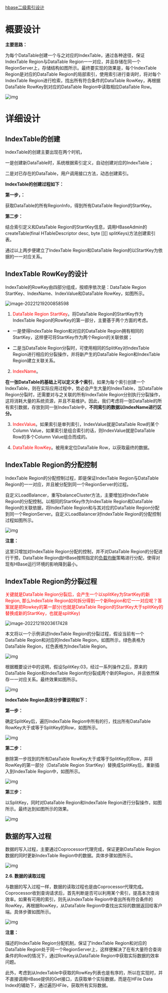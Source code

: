 [hbase二级索引设计](https://cloud.tencent.com/developer/article/1081489)

# **概要设计**

**主要思路：**

为每个DataTable创建一个与之对应的IndexTable，通过各种途径，保证IndexTable Region与DataTable Region一一对应，并且存储在同一个RegionServer上，存储结构如图所示。最终要实现的效果是，每个IndexTable Region是对应的DataTable Region的局部索引，使用索引进行查询时，将对每个IndexTable Region进行检索，找出所有符合条件的DataTable RowKey，再根据DataTable RowKey到对应的DataTable Region中读取相应DataTable Row。

![img](https://piggo-picture.oss-cn-hangzhou.aliyuncs.com/1620.jpeg)

# 详细设计

## **IndexTable的创建**

IndexTable的创建主要出现在两个时机，

一是创建新DataTable时，系统根据索引定义，自动创建对应的IndexTable；

二是对已存在的DataTable，用户调用接口方法，动态创建索引。

**IndexTable的创建过程如下：**

**第一步，：**

获取DataTable的所有RegionInfo，得到所有DataTable Region的StartKey。

**第二步：**

结合索引定义和DataTable Region的StartKey信息，调用HBaseAdmin的createTable(final HTableDescriptor desc, byte [][] splitKeys)方法创建索引表。

通过以上两步便建立了IndexTable Region和DataTable Region的以StartKey为依据的一一对应关系。

##  IndexTable RowKey的设计

IndexTable的RowKey由四部分组成，按顺序依次是：DataTable Region StartKey、IndexName、IndexValue和DataTable RowKey，如图所示。

![image-20221219200858598](https://piggo-picture.oss-cn-hangzhou.aliyuncs.com/image-20221219200858598.png)

1. <font color=red>DataTable Region StartKey</font>。将DataTable Region的StartKey作为IndexTable Region的RowKey的第一部分，主要基于两个方面的考虑。

- 一是使得IndexTable Region和对应的DataTable Region拥有相同的StartKey，这样便可将StartKey作为两个Region的关联依据；

- 二是当DataTable Region分裂时，可使用相同的SplitKey对IndexTable Region进行相应的分裂操作，并将新产生的DataTable Region和IndexTable Region建立关联关系。

2. <font color=red>IndexName</font>。

**在一张DataTable的基础上可以定义多个索引**，如果为每个索引创建一个IndexTable，则在实际应用过程中，势必会产生大量的IndexTable，当DataTable Region分裂时，还需要对与之关联的所有IndexTable Region分别执行分裂操作，这将消耗大量的系统资源，并且不易维护。因此，我们考虑将一张DataTable的所有索引数据，存放到同一张IndexTable中，**不同索引的数据以IndexName进行区分。**

3. <font color=red>IndexValue</font>。如果索引是单列索引，IndexValue就是DataTable Row的某个Column Value，如果索引是组合索引的话，则IndexValue就是DataTable Row的多个Column Value组合而成的。

4. <font color=red>DataTable RowKey</font>。被用来定位DataTable Row，以获取最终的数据。

## **IndexTable Region的分配控制**

IndexTable Region的分配控制过程，即是保证IndexTable Region与DataTable Region的一一对应，并且被分配到同一个RegionServer的过程。

自定义LoadBalancer，重写balanceCluster方法，主要增加对IndexTable Region的分配控制。以相同的StartKey作为IndexTable Region和DataTable Region的关联依据，将IndexTable Region和与其对应的DataTable Region分配到同一个RegionServer。自定义LoadBalancer对IndexTable Region的分配控制过程如图所示。

![img](https://ask.qcloudimg.com/http-save/yehe-1484446/vgkc77zm2p.jpeg?imageView2/2/w/1620)

**注意：**

这里只增加对IndexTable Region分配的控制，并不对DataTable Region的分配进行干预，DataTable Region由HBase按照指定的[负载均衡](https://cloud.tencent.com/product/clb?from=10680)策略进行分配，使得对现有HBase运行环境的影响降到最小。

## IndexTable Region的分裂过程

<font color=red>关键就是DataTable Region分裂后，会产生一个以splitKey为StartKey的新Region, 那么IndexTable Region如何拆分得到一个新Region和它一一对应呢？答案就是把Rowkey的第一部分(也就是DataTable Region的StartKey大于splitKey的替换成新的StartKey，也就是splitKey)</font>

![image-20221219203617428](https://piggo-picture.oss-cn-hangzhou.aliyuncs.com/image-20221219203617428.png)

本文将以一个示例讲述IndexTable Region的分裂过程，假设当前有一个DataTable Region和对应的IndexTable Region，如图所示，绿色表格为DataTable Region，红色表格为IndexTable Region。

![img](https://ask.qcloudimg.com/http-save/yehe-1484446/z7jxj41b7v.jpeg?imageView2/2/w/1620)

根据概要设计中的说明，假设SplitKey:03，经过一系列操作之后，原来的DataTable Region和IndexTable Region均分裂成两个新的Region，并且依然保存一一对应关系。最终效果如图所示。

![img](https://ask.qcloudimg.com/http-save/yehe-1484446/d4infe8osj.jpeg?imageView2/2/w/1620)

**IndexTable Region具体分步骤说明如下：**

**第一步：**

确定SplitKey后，遍历IndexTable Region中所有的行，找出所有DataTable RowKey大于或等于SplitKey的Row，如图所示。

![img](https://ask.qcloudimg.com/http-save/yehe-1484446/tscub4yfrf.jpeg?imageView2/2/w/1620)

**第二步：**

删除第一步找到的所有DataTable RowKey大于或等于SplitKey的Row，并将RowKey的第一部分（DataTable Region StartKey）替换成SplitKey后，重新插入到IndexTable Region中，如图所示。

![img](https://ask.qcloudimg.com/http-save/yehe-1484446/ifgoywfkgq.jpeg?imageView2/2/w/1620)

**第三步：**

以SplitKey，同时对DataTable Region和IndexTable Region进行分裂操作，如图所示。最终达到如图所示的效果。

![img](https://ask.qcloudimg.com/http-save/yehe-1484446/rzgl0yl7hx.jpeg?imageView2/2/w/1620)

## 数据的写入过程

数据的写入过程，主要通过Coprocessor代理完成，保证更新DataTable Region数据的同时更新IndexTable Region中的数据。具体步骤如图所示。

![img](https://ask.qcloudimg.com/http-save/yehe-1484446/ups8mc5p9u.jpeg?imageView2/2/w/1620)

**2.6.   数据的读取过程**

与数据的写入过程一样，数据的读取过程也是由Coprocessor代理完成。Coprocessor收到查询请求后，首先判断是否可以利用某个索引，提高本次查询效率。如果有可用的索引，则先从IndexTable Region中查出所有符合条件的RowKey，再根据RowKey，从DataTable Region中查找出实际的数据返回给客户端。具体步骤如图所示。

![img](https://ask.qcloudimg.com/http-save/yehe-1484446/vdmnmosgs2.jpeg?imageView2/2/w/1620)

**注意：**

描述的IndexTable Region分配机制，保证了IndexTable Region和对应的DataTable Region处于同一个RegionServer上，这样便解决了在有大量符合查询条件的Row的情况下，通过RowKey从DataTable Region中获取实际数据的效率问题。

此外，考虑到从IndexTable中获取的RowKey列表也是有序的，所以在实现时，并不直接调用HBase提供的Get接口，去获取单个实际数据，而是在HFile Data Index的辅助下，通过遍历HFile，获取所有实际数据。